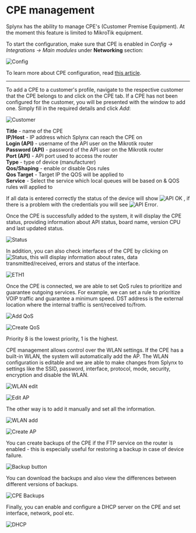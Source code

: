 CPE management
==========


Splynx has the ability to manage CPE's (Customer Premise Equipment). At the moment this feature is limited to MikroTik equipment.

To start the configuration, make sure that CPE is enabled in _Config → Integrations → Main modules_ under **Networking** section:

![Config](cpe_enabled.png)

To learn more about CPE configuration, read [this article](configuration/network/cpe/cpe.md).

************************************************************
To add a CPE to a customer's profile, navigate to the respective customer that the CPE belongs to and click on the CPE tab. If a CPE has not been configured for the customer, you will be presented with the window to add one. Simply fill in the required details and click *Add*:

![Customer](select_customer.png)

**Title** - name of the CPE<br>
**IP/Host** - IP address which Splynx can reach the CPE on<br>
**Login (API)** - username of the API user on the Mikrotik router<br>
**Password (API)** - password of the API user on the Mikrotik router<br>
**Port (API)** - API port used to access the router<br>
**Type** - type of device (manufacturer)<br>
**Qos/Shaping** - enable or disable Qos rules<br>
**Qos Target** - Target IP the QOS will be applied to<br>
**Service** - Select the service which local queues will be based on & QOS rules will applied to<br>

If all data is entered correctly the status of the device will show <icon class="image-icon">![API OK](apiok.png)</icon> , if there is a problem with the credentials you will see <icon class="image-icon">![API Error](apierror.png)</icon>.


Once the CPE is successfully added to the system, it will display the CPE status, providing  information about API status, board name, version CPU and last updated status.

![Status](cpe_status.png)

In addition, you can also check interfaces of the CPE by clicking on <icon class="image-icon">![Status](status_button.png)</icon>, this will display information about rates, data transmitted/received, errors and status of the interface.

![ETH1](eth1.png)


Once the CPE is connected, we are able to set QoS rules to prioritize and guarantee outgoing services. For example, we can set a rule to prioritize VOIP traffic and guarantee a minimum speed. DST address is the external location where the internal traffic is sent/received to/from.


![Add QoS](add_qos_button.png)

![Create QoS](create_qos.png)

Priority 8 is the lowest priority, 1 is the highest.

CPE management allows control over the WLAN settings. If the CPE has a built-in WLAN, the system will automatically add the AP. The WLAN configuration is editable and we are able to make changes from Splynx to settings like the SSID, password, interface, protocol, mode, security, encryption and disable the WLAN.

![WLAN edit](wlan_edit_button.png)

![Edit AP](edit_ap.png)

The other way is to add it manually and set all the information.

![WLAN add](wlan_add_button.png)

![Create AP](create_ap.png)

You can create backups of the CPE if the FTP service on the router is enabled - this is especially useful for restoring a backup in case of device failure.

![Backup button](CPE_backup_button.png)

You can download the backups and also view the differences between different versions of backups.

![CPE Backups](cpe_backups.png)

Finally, you can enable and configure a DHCP server on the CPE and set interface, network, pool etc.

![DHCP](dhcp.png)
